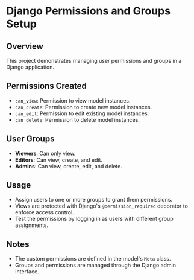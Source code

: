 # Django Permissions and Groups Setup

## Overview

This project demonstrates managing user permissions and groups in a Django application. 

## Permissions Created

- `can_view`: Permission to view model instances.
- `can_create`: Permission to create new model instances.
- `can_edit`: Permission to edit existing model instances.
- `can_delete`: Permission to delete model instances.

## User Groups

- **Viewers**: Can only view.
- **Editors**: Can view, create, and edit.
- **Admins**: Can view, create, edit, and delete.

## Usage

- Assign users to one or more groups to grant them permissions.
- Views are protected with Django's `@permission_required` decorator to enforce access control.
- Test the permissions by logging in as users with different group assignments.

## Notes

- The custom permissions are defined in the model's `Meta` class.
- Groups and permissions are managed through the Django admin interface.
